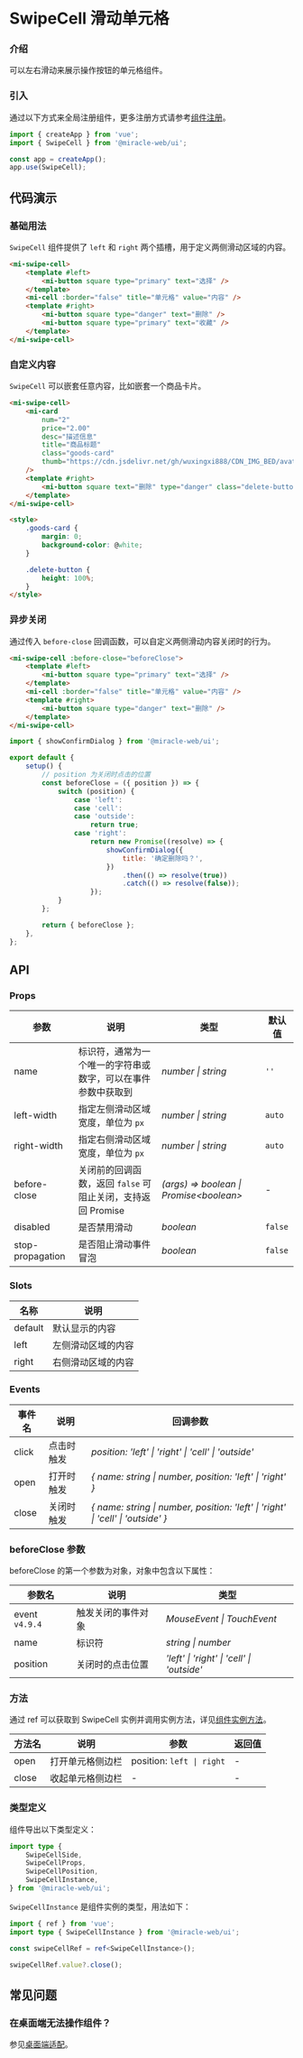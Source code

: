 # SwipeCell 滑动单元格

### 介绍

可以左右滑动来展示操作按钮的单元格组件。

### 引入

通过以下方式来全局注册组件，更多注册方式请参考[组件注册](#/zh-CN/advanced-usage#zu-jian-zhu-ce)。

```js
import { createApp } from 'vue';
import { SwipeCell } from '@miracle-web/ui';

const app = createApp();
app.use(SwipeCell);
```

## 代码演示

### 基础用法

`SwipeCell` 组件提供了 `left` 和 `right` 两个插槽，用于定义两侧滑动区域的内容。

```html
<mi-swipe-cell>
    <template #left>
        <mi-button square type="primary" text="选择" />
    </template>
    <mi-cell :border="false" title="单元格" value="内容" />
    <template #right>
        <mi-button square type="danger" text="删除" />
        <mi-button square type="primary" text="收藏" />
    </template>
</mi-swipe-cell>
```

### 自定义内容

`SwipeCell` 可以嵌套任意内容，比如嵌套一个商品卡片。

```html
<mi-swipe-cell>
    <mi-card
        num="2"
        price="2.00"
        desc="描述信息"
        title="商品标题"
        class="goods-card"
        thumb="https://cdn.jsdelivr.net/gh/wuxingxi888/CDN_IMG_BED/avatar.jpg"
    />
    <template #right>
        <mi-button square text="删除" type="danger" class="delete-button" />
    </template>
</mi-swipe-cell>

<style>
    .goods-card {
        margin: 0;
        background-color: @white;
    }

    .delete-button {
        height: 100%;
    }
</style>
```

### 异步关闭

通过传入 `before-close` 回调函数，可以自定义两侧滑动内容关闭时的行为。

```html
<mi-swipe-cell :before-close="beforeClose">
    <template #left>
        <mi-button square type="primary" text="选择" />
    </template>
    <mi-cell :border="false" title="单元格" value="内容" />
    <template #right>
        <mi-button square type="danger" text="删除" />
    </template>
</mi-swipe-cell>
```

```js
import { showConfirmDialog } from '@miracle-web/ui';

export default {
    setup() {
        // position 为关闭时点击的位置
        const beforeClose = ({ position }) => {
            switch (position) {
                case 'left':
                case 'cell':
                case 'outside':
                    return true;
                case 'right':
                    return new Promise((resolve) => {
                        showConfirmDialog({
                            title: '确定删除吗？',
                        })
                            .then(() => resolve(true))
                            .catch(() => resolve(false));
                    });
            }
        };

        return { beforeClose };
    },
};
```

## API

### Props

| 参数 | 说明 | 类型 | 默认值 |
| --- | --- | --- | --- |
| name | 标识符，通常为一个唯一的字符串或数字，可以在事件参数中获取到 | _number \| string_ | `''` |
| left-width | 指定左侧滑动区域宽度，单位为 `px` | _number \| string_ | `auto` |
| right-width | 指定右侧滑动区域宽度，单位为 `px` | _number \| string_ | `auto` |
| before-close | 关闭前的回调函数，返回 `false` 可阻止关闭，支持返回 Promise | _(args) => boolean \| Promise\<boolean\>_ | - |
| disabled | 是否禁用滑动 | _boolean_ | `false` |
| stop-propagation | 是否阻止滑动事件冒泡 | _boolean_ | `false` |

### Slots

| 名称    | 说明               |
| ------- | ------------------ |
| default | 默认显示的内容     |
| left    | 左侧滑动区域的内容 |
| right   | 右侧滑动区域的内容 |

### Events

| 事件名 | 说明 | 回调参数 |
| --- | --- | --- |
| click | 点击时触发 | _position: 'left' \| 'right' \| 'cell' \| 'outside'_ |
| open | 打开时触发 | _{ name: string \| number, position: 'left' \| 'right' }_ |
| close | 关闭时触发 | _{ name: string \| number, position: 'left' \| 'right' \| 'cell' \| 'outside' }_ |

### beforeClose 参数

beforeClose 的第一个参数为对象，对象中包含以下属性：

| 参数名 | 说明 | 类型 |
| --- | --- | --- |
| event `v4.9.4` | 触发关闭的事件对象 | _MouseEvent \| TouchEvent_ |
| name | 标识符 | _string \| number_ |
| position | 关闭时的点击位置 | _'left' \| 'right' \| 'cell' \| 'outside'_ |

### 方法

通过 ref 可以获取到 SwipeCell 实例并调用实例方法，详见[组件实例方法](#/zh-CN/advanced-usage#zu-jian-shi-li-fang-fa)。

| 方法名 | 说明             | 参数                      | 返回值 |
| ------ | ---------------- | ------------------------- | ------ |
| open   | 打开单元格侧边栏 | position: `left \| right` | -      |
| close  | 收起单元格侧边栏 | -                         | -      |

### 类型定义

组件导出以下类型定义：

```ts
import type {
    SwipeCellSide,
    SwipeCellProps,
    SwipeCellPosition,
    SwipeCellInstance,
} from '@miracle-web/ui';
```

`SwipeCellInstance` 是组件实例的类型，用法如下：

```ts
import { ref } from 'vue';
import type { SwipeCellInstance } from '@miracle-web/ui';

const swipeCellRef = ref<SwipeCellInstance>();

swipeCellRef.value?.close();
```

## 常见问题

### 在桌面端无法操作组件？

参见[桌面端适配](#/zh-CN/advanced-usage#zhuo-mian-duan-gua-pei)。
